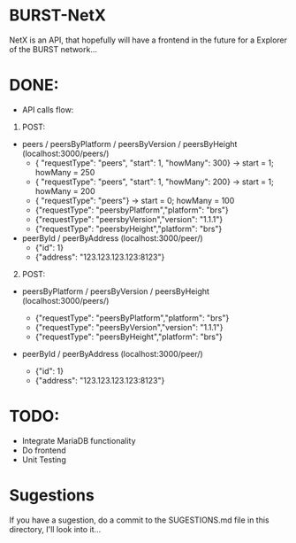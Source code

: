 # BURST-NetX
NetX is an API, that hopefully will have a frontend in the future for a Explorer of the BURST network...

# DONE:
- API calls flow:
1. POST:
* peers / peersByPlatform / peersByVersion / peersByHeight (localhost:3000/peers/)
  - {	"requestType": "peers",	"start": 1,	"howMany": 300} -> start = 1; howMany = 250
  - {	"requestType": "peers",	"start": 1,	"howMany": 200} -> start = 1; howMany = 200
  - {	"requestType": "peers"}                             -> start = 0; howMany = 100
  - {"requestType": "peersbyPlatform","platform": "brs"}
  - {"requestType": "peersbyVersion","version": "1.1.1"}
  - {"requestType": "peersbyHeight","platform": "brs"}
* peerById / peerByAddress (localhost:3000/peer/)
  - {"id": 1}
  - {"address": "123.123.123.123:8123"}
2. POST:
* peersByPlatform / peersByVersion / peersByHeight (localhost:3000/peers/)
  - {"requestType": "peersByPlatform","platform": "brs"}
  - {"requestType": "peersByVersion","version": "1.1.1"}
  - {"requestType": "peersByHeight","platform": "brs"}

* peerById / peerByAddress (localhost:3000/peer/)
  - {"id": 1}
  - {"address": "123.123.123.123:8123"}


# TODO:
- Integrate MariaDB functionality
- Do frontend
- Unit Testing

# Sugestions
If you have a sugestion, do a commit to the SUGESTIONS.md file in this directory, I'll look into it...
